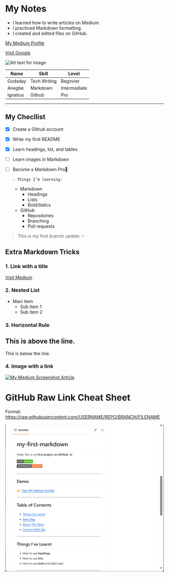 # My Notes

- I learned how to write articles on Medium.  
- I practiced Markdown formatting.  
- I created and edited files on GitHub.  

[My Medium Profile](https://medium.com/@godsdaygogdocs)


[Visit Google](https://www.google.com)


![Alt text for image](https://images.unsplash.com/photo-1754922493956-364a7623a016?q=80&w=1675&auto=format&fit=crop&ixlib=rb-4.1.0&ixid=M3wxMjA3fDB8MHxwaG90by1wYWdlfHx8fGVufDB8fHx8fA%3D%3D)



Name  | Skill  |  Level  |
|----- | ------ | -------|
Godsday | Tech Writing | Beginner |
  Anegbe    | Markdown     | Intermediate |
Ignatius  | Github    |  Pro    |

___

## My Checllist

- [x] Create a Github account
- [x] Write my first README
- [x] Learn headings, list, and tables
- [ ] Learn images in Markdown
- [ ] Become a Markdown Pro💪


      - Things I’m learning:
  - Markdown
    - Headings
    - Lists
    - Bold/Italics
  - GitHub
    - Repositories
    - Branching
    - Pull requests

> This is my first branch update ✨


## Extra Markdown Tricks

### 1. Link with a title
[Visit Medium](https://medium.com "Click here to read articles")

### 2. Nested List
- Main item
  - Sub item 1
  - Sub item 2

### 3. Horizontal Rule
This is above the line.
---
This is below the line.

### 4. Image with a link
[![My Medium Screenshot Article](https://via.placeholder.com/300x150.png)](https://medium.com/@godsdaygogdocs/how-to-take-screenshot-on-windows-11-674a8944720d)


# GitHub Raw Link Cheat Sheet  
Format: https://raw.githubusercontent.com/USERNAME/REPO/BRANCH/FILENAME



![myscreenshot](https://raw.githubusercontent.com/Fairchild0012/my-first-markdown/main/Screenshot%20for%20README.png)


